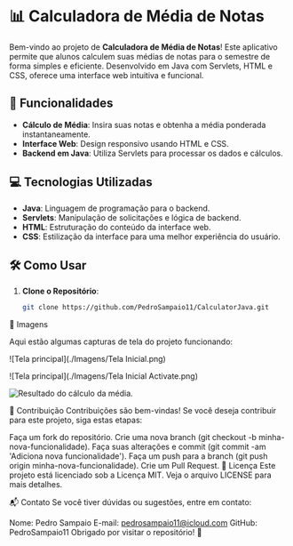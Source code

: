 # 📊 Calculadora de Média de Notas

Bem-vindo ao projeto de **Calculadora de Média de Notas**! Este aplicativo permite que alunos calculem suas médias de notas para o semestre de forma simples e eficiente. Desenvolvido em Java com Servlets, HTML e CSS, oferece uma interface web intuitiva e funcional.

## 🚀 Funcionalidades

- **Cálculo de Média**: Insira suas notas e obtenha a média ponderada instantaneamente.
- **Interface Web**: Design responsivo usando HTML e CSS.
- **Backend em Java**: Utiliza Servlets para processar os dados e cálculos.

## 💻 Tecnologias Utilizadas

- **Java**: Linguagem de programação para o backend.
- **Servlets**: Manipulação de solicitações e lógica de backend.
- **HTML**: Estruturação do conteúdo da interface web.
- **CSS**: Estilização da interface para uma melhor experiência do usuário.

## 🛠️ Como Usar

1. **Clone o Repositório**:
   ```bash
   git clone https://github.com/PedroSampaio11/CalculatorJava.git
   

 📸 Imagens   
 
Aqui estão algumas capturas de tela do projeto funcionando:

![Tela principal](./Imagens/Tela Inicial.png)

![Tela principal](./Imagens/Tela Inicial Activate.png)

![Resultado do cálculo da média.](./Imagens/resultado.png)


🤝 Contribuição
Contribuições são bem-vindas! Se você deseja contribuir para este projeto, siga estas etapas:

Faça um fork do repositório.
Crie uma nova branch (git checkout -b minha-nova-funcionalidade).
Faça suas alterações e commit (git commit -am 'Adiciona nova funcionalidade').
Faça um push para a branch (git push origin minha-nova-funcionalidade).
Crie um Pull Request.
📝 Licença
Este projeto está licenciado sob a Licença MIT. Veja o arquivo LICENSE para mais detalhes.

📬 Contato
Se você tiver dúvidas ou sugestões, entre em contato:

Nome: Pedro Sampaio
E-mail: pedrosampaio11@icloud.com
GitHub: PedroSampaio11
Obrigado por visitar o repositório! 🎉
